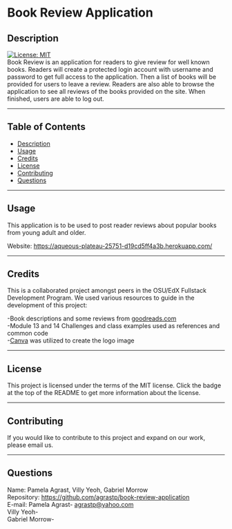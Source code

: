 # Book Review Application

  ## Description
  
  [![License: MIT](https://img.shields.io/badge/License-MIT-yellow.svg)](https://opensource.org/licenses/MIT) <br>
  Book Review is an application for readers to give review for well known books.  Readers will create a protected login account with username and password to get full access to the application. Then a list of books will be provided for users to leave a review.  Readers are also able to browse the application to see all reviews of the books provided on the site.  When finished, users are able to log out.  <br>

----------------------

  ## Table of Contents 
  
  - [Description](#description)
  - [Usage](#usage)
  - [Credits](#credits)
  - [License](#license)
  - [Contributing](#contributing)
  - [Questions](#questions)

---------------------- 

  ## Usage
  This application is to be used to post reader reviews about popular books from young adult and older.<br>
  
  Website: https://aqueous-plateau-25751-d19cd5ff4a3b.herokuapp.com/


----------------------

  ## Credits
  
  This is a collaborated project amongst peers in the OSU/EdX Fullstack Development Program. We used various resources to guide in the development of this project: 

  -Book descriptions and some reviews from [goodreads.com](https://www.goodreads.com/)<br>
  -Module 13 and 14 Challenges and class examples used as references and common code<br>
  -[Canva](https://www.canva.com) was utilized to create the logo image <br>
  
----------------------

  ## License
  
  This project is licensed under the terms of the MIT license.  Click the badge at the top of the README to get more information about the license.
  
----------------------

  ## Contributing

  If you would like to contribute to this project and expand on our work, please email us.
  
-----------------------

  ## Questions

  Name: Pamela Agrast, Villy Yeoh, Gabriel Morrow<br>
  Repository: https://github.com/agrastp/book-review-application<br>
  E-mail: Pamela Agrast- agrastp@yahoo.com <br>
          Villy Yeoh- <br>
          Gabriel Morrow- <br>
  
  





